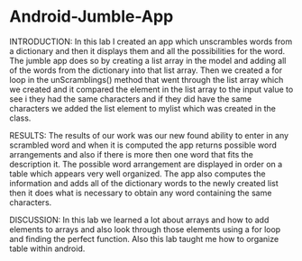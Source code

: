 # Android-Jumble-App

INTRODUCTION:
In this lab I created an app which unscrambles words from a dictionary and then it displays them and all the possibilities for the word. The jumble app does so by creating a list array in the model and adding all of the words from the dictionary into that list array. Then we created a for loop in the unScramblings() method that went through the list array which we created and it compared the element in the list array to the input value to see i they had the same characters and if  they did have the same characters we added the list element to mylist which was created in the class.


RESULTS:
The results of our work was our new found ability to enter in any scrambled word and when it is computed the app returns possible word arrangements and also if there is more then one word that fits the description it. The possible word arrangement are displayed in order on a table which appears very well organized. The app also computes the information and adds all of the dictionary words to the newly created list then it does what is necessary to obtain any word containing the same characters.


DISCUSSION:
In this lab we learned a lot about arrays and how to add elements to arrays and also look through those elements using a for loop and finding the perfect function. Also this lab taught me how to organize table within android.

